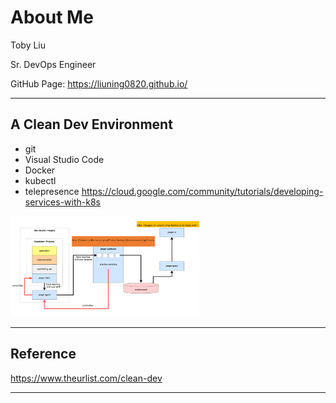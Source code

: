
# About Me

Toby Liu

Sr. DevOps Engineer

GitHub Page: <https://liuning0820.github.io/>

----

## A Clean Dev Environment

- git
- Visual Studio Code
- Docker
- kubectl
- telepresence <https://cloud.google.com/community/tutorials/developing-services-with-k8s>

<!-- ![Dashboard](images/grafana-dashboard-sample.png){:height="80%" width="50%"} -->

<img alt="OpenTracing with Jaeger" width="60%" src="../assets/jaeger-arch.png" data-src="../assets/jaeger-arch.png">

----

## Reference

https://www.theurlist.com/clean-dev

----

